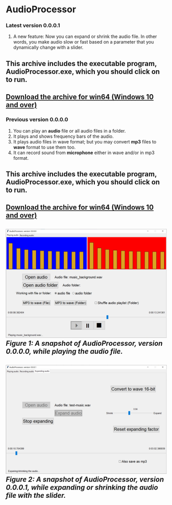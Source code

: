 # AudioProcessor
### Latest version 0.0.0.1
1) A new feature: Now you can expand or shrink the audio file. In other words, you make audio slow or fast based on a parameter that you dynamically change with a slider.
## This archive includes the executable program, **AudioProcessor.exe**, which you should click on to run.
[Download the archive for win64 (Windows 10 and over)](https://drive.google.com/file/d/1Be9xogisyWpqwdzl47F7hNY5e28aMyrD/view?usp=share_link)
---
### Previous version 0.0.0.0
1) You can play an **audio** file or all audio files in a folder.
2) It plays and shows frequency bars of the audio.
3) It plays audio files in wave format; but you may convert **mp3** files to **wave** format to use them too.
4) It can record sound from **microphone** either in wave and/or in mp3 format.
## This archive includes the executable program, **AudioProcessor.exe**, which you should click on to run.
[Download the archive for win64 (Windows 10 and over)](https://drive.google.com/file/d/1GcjKEWJcUEZzPX_s_jdiT27mxg0hUDIK/view?usp=share_link)
---
![A snapshot of the FaceProcessor: FaceProcessor, version 0-0-0-0](Media/ver-0-0-0-0.jpg) *Figure 1: A snapshot of AudioProcessor, version 0.0.0.0, while playing the audio file.*
---

![A snapshot of the FaceProcessor: FaceProcessor, version 0-0-0-1](Media/ver-0-0-0-1.jpg) *Figure 2: A snapshot of AudioProcessor, version 0.0.0.1, while expanding or shrinking the audio file with the slider.*
---
